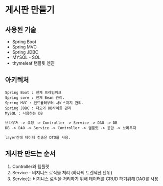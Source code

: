 # 게시판 만들기

## 사용된 기술

- Spring Boot
- Spring MVC
- Spring JDBC
- MYSQL - SQL
- thymeleaf 탬플릿 엔진

## 아키텍처


```
Spring Boot : 전체 프레임워크
Spring core : 전체 Bean 관리.
Spring MVC : 컨트롤러부터 서비스까지 관리.
Spring JDBC : 다오와 DB사이를 관리
MySQL : 사용하는 DB

브라우저 -> 요청 -> Controller -> Service -> DAO -> DB
DB -> DAO -> Service -> Controller -> 템플릿 -> 응답 -> 브라우저 

layer간에 데이터 전송은 DTO를 사용.
```

## 게시판 만드는 순서

1. Controller와 템플릿
2. Service - 비지니스 로직을 처리 (하나의 트랜잭션 단위)
3. Service는 비지니스 로직을 처리하기 위해 데이터를 CRUD 하기위해 DAO를 사용






